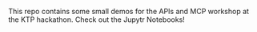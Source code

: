 This repo contains some small demos for the APIs and MCP workshop at the KTP hackathon. Check out the Jupytr Notebooks!